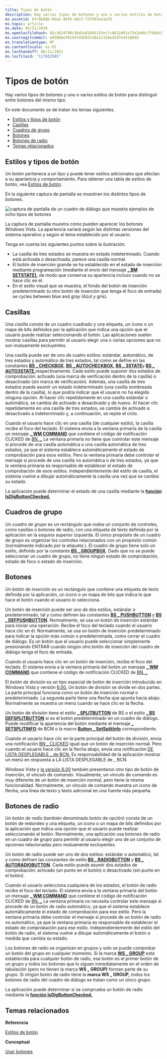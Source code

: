 ```yaml
---
title: Tipos de botón
description: Hay varios tipos de botones y uno o varios estilos de botón para distinguir entre botones del mismo tipo.
ms.assetid: bfc8b88b-0da2-46f6-b8c2-72f693ee1e7b
ms.topic: article
ms.date: 05/31/2018
ms.openlocfilehash: b5c3614f90c36d5a81603153ec7c8612d61e73e2e98c7f668cb53a6ad2bb584b
ms.sourcegitcommit: e858bbe701567d4583c50a11326e42d7ea51804b
ms.translationtype: MT
ms.contentlocale: es-ES
ms.lasthandoff: 08/11/2021
ms.locfileid: "117832505"
---
```

# <a name="button-types"></a>Tipos de botón

Hay varios tipos de botones y uno o varios estilos de botón para distinguir entre botones del mismo tipo.

En este documento se de tratan los temas siguientes.

-   [Estilos y tipos de botón](#button-types-and-styles)
-   [Casillas](#check-boxes)
-   [Cuadros de grupo](#group-boxes)
-   [Botones](#push-buttons)
-   [Botones de radio](#radio-buttons)
-   [Temas relacionados](#related-topics)

## <a name="button-types-and-styles"></a>Estilos y tipos de botón

Un botón pertenece a un tipo y puede tener estilos adicionales que afectan a su apariencia y comportamiento. Para obtener una tabla de estilos de botón, vea [Estilos de botón](button-styles.md).

En la siguiente captura de pantalla se muestran los distintos tipos de botones.

![captura de pantalla de un cuadro de diálogo que muestra ejemplos de ocho tipos de botones](images/buttontypes.png)

La captura de pantalla muestra cómo pueden aparecer los botones Windows Vista. La apariencia variará según las distintas versiones del sistema operativo y según el tema establecido por el usuario.

Tenga en cuenta los siguientes puntos sobre la ilustración:

-   La casilla de tres estados se muestra en estado indeterminado. Cuando está activada o desactivada, parece una casilla normal.
-   El botón de inserción grande se ha establecido en el estado de inserción mediante programación (mediante el envío del mensaje [**\_ BM SETSTATE),**](bm-setstate.md) de modo que conserva su apariencia incluso cuando no se hace clic en él.
-   En el estilo visual que se muestra, el fondo del botón de inserción predeterminado (u otro botón de inserción que tenga el foco de entrada) se cycles between blue and gray (Azul y gris).

## <a name="check-boxes"></a>Casillas

Una *casilla consta* de un cuadro cuadrado y una etiqueta, un icono o un mapa de bits definidos por la aplicación que indica una opción que el usuario puede realizar seleccionando el botón. Las aplicaciones suelen mostrar casillas para permitir al usuario elegir una o varias opciones que no son mutuamente excluyentes.

Una casilla puede ser de uno de cuatro estilos: estándar, automático, de tres estados y automático de tres estados, tal como se define en las constantes [**BS \_ CHECKBOX**](button-styles.md), [**BS \_ AUTOCHECKBOX,**](button-styles.md) [**BS \_ 3STATE**](button-styles.md)y [**BS \_ AUTO3STATE,**](button-styles.md)respectivamente. Cada estilo puede suponer dos estados de comprobación: activado (una marca de verificación dentro de la casilla) o desactivado (sin marca de verificación). Además, una casilla de tres estados puede asumir un estado indeterminado (una casilla sombreada dentro de la casilla), lo que podría indicar que el usuario no ha elegido ninguna opción. Al hacer clic repetidamente en una casilla estándar o automática, se cambia de activado a desactivado y de nuevo. Al hacer clic repetidamente en una casilla de tres estados, se cambia de activado a desactivado a indeterminado y, a continuación, se repite el ciclo.

Cuando el usuario hace clic en una casilla (de cualquier estilo), la casilla recibe el foco del teclado. El sistema envía a la ventana primaria de la casilla un mensaje [**\_ WM COMMAND**](/windows/desktop/menurc/wm-command) que contiene el código de notificación CLICKED de [BN. \_](bn-clicked.md) La ventana primaria no tiene que controlar este mensaje si procede de una casilla automática o una casilla automática de tres estados, ya que el sistema establece automáticamente el estado de comprobación para esos estilos. Pero la ventana primaria debe controlar el mensaje si procede de una casilla no automática o de tres estados, ya que la ventana primaria es responsable de establecer el estado de comprobación de esos estilos. Independientemente del estilo de casilla, el sistema vuelve a dibujar automáticamente la casilla una vez que se cambia su estado.

La aplicación puede determinar el estado de una casilla mediante la [**función IsDlgButtonChecked.**](/windows/desktop/api/Winuser/nf-winuser-isdlgbuttonchecked)

## <a name="group-boxes"></a>Cuadros de grupo

Un *cuadro de grupo* es un rectángulo que rodea un conjunto de controles, como casillas o botones de radio, con una etiqueta de texto definida por la aplicación en la esquina superior izquierda. El único propósito de un cuadro de grupo es organizar los controles relacionados con un propósito común (normalmente indicado por la etiqueta ). El cuadro de grupo tiene solo un estilo, definido por la constante [**BS \_ GROUPBOX**](button-styles.md). Dado que no se puede seleccionar un cuadro de grupo, no tiene ningún estado de comprobación, estado de foco o estado de inserción.

## <a name="push-buttons"></a>Botones

Un *botón de inserción* es un rectángulo que contiene una etiqueta de texto definida por la aplicación, un icono o un mapa de bits que indica lo que hace el botón cuando el usuario lo selecciona.

Un botón de inserción puede ser uno de dos estilos, estándar o predeterminado, tal y como definen las constantes [**BS \_ PUSHBUTTON**](button-styles.md) y [**BS \_ DEFPUSHBUTTON**](button-styles.md). Normalmente, se usa un botón de inserción estándar para iniciar una operación. Recibe el foco del teclado cuando el usuario hace clic en él. Normalmente, se usa un botón de inserción predeterminado para indicar la opción más común o predeterminada, como cerrar el cuadro de diálogo. Es un botón que el usuario puede seleccionar simplemente presionando ENTRAR cuando ningún otro botón de inserción del cuadro de diálogo tenga el foco de entrada.

Cuando el usuario hace clic en un botón de inserción, recibe el foco del teclado. El sistema envía a la ventana primaria del botón un mensaje [**\_ WM COMMAND**](/windows/desktop/menurc/wm-command) que contiene el código de notificación CLICKED de [BN. \_](bn-clicked.md)

El *botón de división* es un tipo especial de botón de inserción introducido en Windows Vista y versión [6.00.](common-control-versions.md) Un botón de división se divide en dos partes. La parte principal funciona como un botón de inserción normal o predeterminado. La segunda parte tiene una flecha que apunta hacia abajo. Normalmente se muestra un menú cuando se hace clic en la flecha.

Un botón de división tiene el estilo [**\_ SPLITBUTTON**](button-styles.md) de BS o el estilo [**\_ BS DEFSPLITBUTTON**](button-styles.md) si es el botón predeterminado en un cuadro de diálogo. Puede modificar la apariencia del botón mediante el mensaje [**\_ SETSPLITINFO**](bcm-setsplitinfo.md) de BCM o la macro [**Button \_ SetSplitInfo**](/windows/desktop/api/Commctrl/nf-commctrl-button_setsplitinfo) correspondiente.

Cuando el usuario hace clic en la parte principal del botón de división, envía una notificación [BN \_ CLICKED](bn-clicked.md) igual que un botón de inserción normal. Pero cuando el usuario hace clic en la flecha abajo, envía una notificación [DE LISTA DESPLEGABLE \_ de BCN.](bcn-dropdown.md) Es responsabilidad de la aplicación mostrar un menú en respuesta a LA LISTA DESPLEGABLE de \_ BCN.

Windows Vista y [la versión 6.00](common-control-versions.md) también presentaron otro tipo de botón de inserción, el *vínculo de comando*. Visualmente, un vínculo de comando es muy diferente de un botón de inserción normal, pero tiene la misma funcionalidad. Normalmente, un vínculo de comando muestra un icono de flecha, una línea de texto y texto adicional en una fuente más pequeña.

## <a name="radio-buttons"></a>Botones de radio

Un *botón de radio* (también denominado botón de opción) consta de un botón de redondeo y una etiqueta, un icono o un mapa de bits definidos por la aplicación que indica una opción que el usuario puede realizar seleccionando el botón. Normalmente, una aplicación usa botones de radio en un cuadro de grupo para permitir al usuario elegir uno de un conjunto de opciones relacionadas pero mutuamente excluyentes.

Un botón de radio puede ser uno de dos estilos: estándar o automático, tal y como definen las constantes de estilo [**BS \_ RADIOBUTTON**](button-styles.md) y [**BS \_ AUTORADIOBUTTON**](button-styles.md). Cada estilo puede asumir dos estados de comprobación: activado (un punto en el botón) o desactivado (sin punto en el botón).

Cuando el usuario selecciona cualquiera de los estados, el botón de radio recibe el foco del teclado. El sistema envía a la ventana primaria del botón un mensaje [**\_ WM COMMAND**](/windows/desktop/menurc/wm-command) que contiene el código de notificación CLICKED de [BN. \_](bn-clicked.md) La ventana primaria no necesita controlar este mensaje si procede de un botón de radio automático, ya que el sistema establece automáticamente el estado de comprobación para ese estilo. Pero la ventana primaria debe controlar el mensaje si procede de un botón de radio no automático, ya que la ventana primaria es responsable de establecer el estado de comprobación para ese estilo. Independientemente del estilo del botón de radio, el sistema vuelve a dibujar automáticamente el botón a medida que cambia su estado.

Los botones de radio se organizan en grupos y solo se puede comprobar un botón del grupo en cualquier momento. Si la marca [**WS \_ GROUP**](/windows/desktop/winmsg/window-styles) está establecida para cualquier botón de radio, ese botón es el primer botón de un grupo y todos los botones que lo siguen inmediatamente en el orden de tabulación (pero no tienen la marca **WS \_ GROUP)** forman parte de su grupo. Si ningún botón de radio tiene la **marca WS \_ GROUP,** todos los botones de radio del cuadro de diálogo se tratan como un único grupo.

La aplicación puede determinar si se comprueba un botón de radio mediante la [**función IsDlgButtonChecked.**](/windows/desktop/api/Winuser/nf-winuser-isdlgbuttonchecked)

## <a name="related-topics"></a>Temas relacionados

<dl> <dt>

**Referencia**
</dt> <dt>

[Estilos de botón](button-styles.md)
</dt> <dt>

**Conceptual**
</dt> <dt>

[Usar botones](using-buttons.md)
</dt> </dl>

 

 